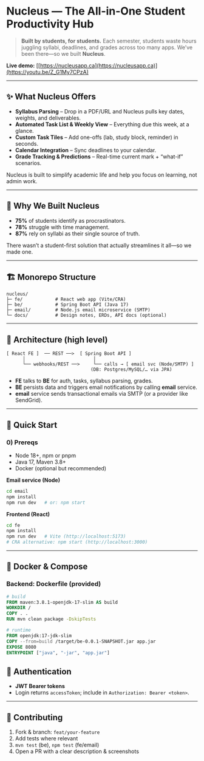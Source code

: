 # Nucleus — The All-in-One Student Productivity Hub

> **Built by students, for students.**
> Each semester, students waste hours juggling syllabi, deadlines, and grades across too many apps. We’ve been there—so we built **Nucleus**.

**Live demo:** [[https://nucleusapp.ca](https://nucleusapp.ca)](https://youtu.be/Z_G1My7CPzA)

---

## ✨ What Nucleus Offers

* **Syllabus Parsing** – Drop in a PDF/URL and Nucleus pulls key dates, weights, and deliverables.
* **Automated Task List & Weekly View** – Everything due this week, at a glance.
* **Custom Task Tiles** – Add one-offs (lab, study block, reminder) in seconds.
* **Calendar Integration** – Sync deadlines to your calendar.
* **Grade Tracking & Predictions** – Real-time current mark + “what-if” scenarios.

Nucleus is built to simplify academic life and help you focus on learning, not admin work.

---

## 🧭 Why We Built Nucleus

* **75%** of students identify as procrastinators.
* **78%** struggle with time management.
* **87%** rely on syllabi as their single source of truth.

There wasn’t a student-first solution that actually streamlines it all—so we made one.

---

## 🏗️ Monorepo Structure

```
nucleus/
├─ fe/            # React web app (Vite/CRA)
├─ be/            # Spring Boot API (Java 17)
├─ email/         # Node.js email microservice (SMTP)
└─ docs/          # Design notes, ERDs, API docs (optional)
```

---

## 🔌 Architecture (high level)

```
[ React FE ]  ── REST ──>  [ Spring Boot API ]
      │                         │
      └── webhooks/REST ──>     └── calls → [ email svc (Node/SMTP) ]
                               (DB: Postgres/MySQL/… via JPA)
```

* **FE** talks to **BE** for auth, tasks, syllabus parsing, grades.
* **BE** persists data and triggers email notifications by calling **email** service.
* **email** service sends transactional emails via SMTP (or a provider like SendGrid).

---

## 🚀 Quick Start

### 0) Prereqs

* Node 18+, npm or pnpm
* Java 17, Maven 3.8+
* Docker (optional but recommended)

**Email service (Node)**

```bash
cd email
npm install
npm run dev   # or: npm start
```

**Frontend (React)**

```bash
cd fe
npm install
npm run dev   # Vite (http://localhost:5173)
# CRA alternative: npm start (http://localhost:3000)
```

---

## 🐳 Docker & Compose

### Backend: Dockerfile (provided)

```dockerfile
# build
FROM maven:3.8.1-openjdk-17-slim AS build
WORKDIR /
COPY . .
RUN mvn clean package -DskipTests

# runtime
FROM openjdk:17-jdk-slim
COPY --from=build /target/be-0.0.1-SNAPSHOT.jar app.jar
EXPOSE 8080
ENTRYPOINT ["java", "-jar", "app.jar"]
```

## 🔐 Authentication

* **JWT Bearer tokens**
* Login returns `accessToken`; include in `Authorization: Bearer <token>`.

---

## 🤝 Contributing

1. Fork & branch: `feat/your-feature`
2. Add tests where relevant
3. `mvn test` (be), `npm test` (fe/email)
4. Open a PR with a clear description & screenshots

